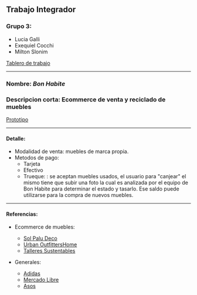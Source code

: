 ## Trabajo Integrador

### Grupo 3:
+ Lucia Galli
+ Exequiel Cocchi
+ Milton Slonim

[Tablero de trabajo](https://trello.com/b/84T1lLRo/bon-habite-dh)

***************************************************************

### Nombre: *Bon Habite*
### Descripcion corta: Ecommerce de venta y reciclado de muebles
[Prototipo](https://www.figma.com/proto/Wuyc9raXOC4JTCgGovNvbM/Dise%C3%B1o?node-id=4%3A223&scaling=scale-down)



***************************************************************

#### Detalle:
+ Modalidad de venta: muebles de marca propia.
+ Metodos de pago:
    + Tarjeta
    + Efectivo
    + Trueque: : se aceptan muebles usados, el usuario para "canjear" el mismo tiene que subir una foto la cual es analizada por el equipo de Bon Habite para determinar el estado y tasarlo. Ese saldo puede utilizarse para la compra de nuevos muebles.

***************************************************************

#### Referencias:
+ Ecommerce de muebles:
    + [Sol Palu Deco](https://solpaloudeco.com.ar/)
    + [Urban OutfittersHome](https://www.urbanoutfitters.com/home)
    + [Talleres Sustentables](https://www.talleressustentables.com/)

+ Generales:
    + [Adidas](https://www.adidas.com.ar/)
    + [Mercado Libre](https://www.mercadolibre.com.ar/)
    + [Asos](https://www.asos.com/women/)

